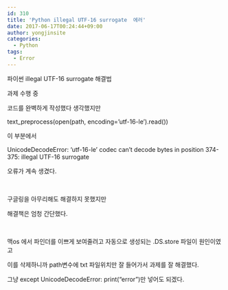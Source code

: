 ```yaml
---
id: 310
title: 'Python illegal UTF-16 surrogate  에러'
date: 2017-06-17T00:24:44+09:00
author: yongjinsite
categories:
  - Python
tags:
  - Error
---
```


파이썬 illegal UTF-16 surrogate 해결법

과제 수행 중

코드를 완벽하게 작성했다 생각했지만

text_preprocess(open(path, encoding=&#8217;utf-16-le&#8217;).read())

이 부분에서

UnicodeDecodeError: &#8216;utf-16-le&#8217; codec can&#8217;t decode bytes in position 374-375: illegal UTF-16 surrogate

오류가 계속 생겼다.

&nbsp;

구글링을 아무리해도 해결하지 못했지만

해결책은 엄청 간단했다.

&nbsp;

맥os 에서 파인더를 이쁘게 보여줄려고 자동으로 생성되는 .DS.store 파일이 원인이였고

이를 삭제하니까 path변수에 txt 파일위치만 잘 들어가서 과제를 잘 해결했다.

그냥 except UnicodeDecodeError: print(&#8220;error&#8221;)만 넣어도 되겠다.

&nbsp;

&nbsp;

&nbsp;

&nbsp;